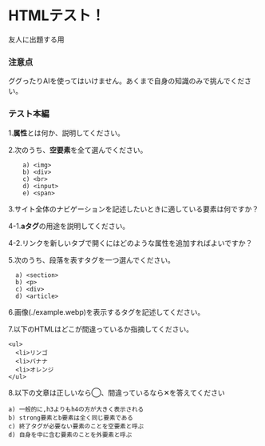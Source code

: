 # HTMLテスト！
友人に出題する用
### 注意点
ググったりAIを使ってはいけません。あくまで自身の知識のみで挑んでください。
### テスト本編
1.**属性**とは何か、説明してください。  
  
2.次のうち、**空要素**を全て選んでください。  
```
    a) <img>  
    b) <div>  
    c) <br>  
    d) <input>  
    e) <span>  
```
  
3.サイト全体のナビゲーションを記述したいときに適している要素は何ですか？  
  
4-1.**aタグ**の用途を説明してください。  
  
4-2.リンクを新しいタブで開くにはどのような属性を追加すればよいですか？  
  
5.次のうち、段落を表すタグを一つ選んでください。  
```
  a) <section>  
  b) <p>  
  c) <div>  
  d) <article>  
```

6.画像(./example.webp)を表示するタグを記述してください。  
  
7.以下のHTMLはどこが間違っているか指摘してください。
```
<ul>
  <li>リンゴ
  <li>バナナ
  <li>オレンジ
</ul>
```

8.以下の文章は正しいなら◯、間違っているなら✕を答えてください
```
a) 一般的に,h3よりもh4の方が大きく表示される
b) strong要素とb要素は全く同じ要素である
c) 終了タグが必要ない要素のことを空要素と呼ぶ
d) 自身を中に含む要素のことを外要素と呼ぶ
```
